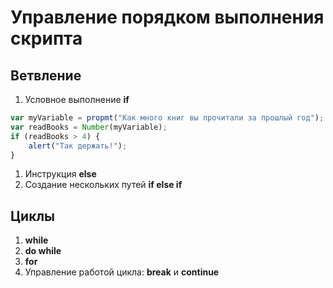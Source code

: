 # Управление порядком выполнения скрипта

## Ветвление

1. Условное выполнение **if**

```javascript
var myVariable = propmt("Как много книг вы прочитали за прошлый год");    
var readBooks = Number(myVariable);    
if (readBooks > 4) {  
    alert("Так держать!");  
}
```

1. Инструкция **else**
1. Создание нескольких путей **if else if**

## Циклы

1. **while**
1. **do while**
1. **for**
1. Управление работой цикла: **break** и **continue**